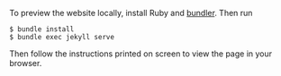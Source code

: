 To preview the website locally, install Ruby and [bundler](https://bundler.io/). Then run

    $ bundle install
    $ bundle exec jekyll serve

Then follow the instructions printed on screen to view the page in your browser.
